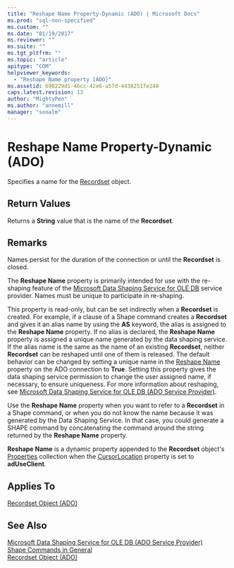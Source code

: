 ```yaml
---
title: "Reshape Name Property-Dynamic (ADO) | Microsoft Docs"
ms.prod: "sql-non-specified"
ms.custom: ""
ms.date: "01/19/2017"
ms.reviewer: ""
ms.suite: ""
ms.tgt_pltfrm: ""
ms.topic: "article"
apitype: "COM"
helpviewer_keywords: 
  - "Reshape Name property [ADO]"
ms.assetid: 690229d1-46cc-42e6-a57d-4438251fe248
caps.latest.revision: 13
author: "MightyPen"
ms.author: "annemill"
manager: "sonalm"
---
```

# Reshape Name Property-Dynamic (ADO)
Specifies a name for the [Recordset](../../../ado/reference/ado-api/recordset-object-ado.md) object.  
  
## Return Values  
 Returns a **String** value that is the name of the **Recordset**.  
  
## Remarks  
 Names persist for the duration of the connection or until the **Recordset** is closed.  
  
 The **Reshape Name** property is primarily intended for use with the re-shaping feature of the [Microsoft Data Shaping Service for OLE DB](../../../ado/guide/appendixes/microsoft-data-shaping-service-for-ole-db-ado-service-provider.md) service provider. Names must be unique to participate in re-shaping.  
  
 This property is read-only, but can be set indirectly when a **Recordset** is created. For example, if a clause of a Shape command creates a **Recordset** and gives it an alias name by using the **AS** keyword, the alias is assigned to the **Reshape Name** property. If no alias is declared, the **Reshape Name** property is assigned a unique name generated by the data shaping service. If the alias name is the same as the name of an existing **Recordset**, neither **Recordset** can be reshaped until one of them is released. The default behavior can be changed by setting a unique name in the [Reshape Name](../../../ado/reference/ado-api/reshape-name-property-dynamic-ado.md) property on the ADO connection to **True**. Setting this property gives the data shaping service permission to change the user assigned name, if necessary, to ensure uniqueness. For more information about reshaping, see [Microsoft Data Shaping Service for OLE DB (ADO Service Provider)](../../../ado/guide/appendixes/microsoft-data-shaping-service-for-ole-db-ado-service-provider.md).  
  
 Use the **Reshape Name** property when you want to refer to a **Recordset** in a Shape command, or when you do not know the name because it was generated by the Data Shaping Service. In that case, you could generate a SHAPE command by concatenating the command around the string returned by the **Reshape Name** property.  
  
 **Reshape Name** is a dynamic property appended to the **Recordset** object's [Properties](../../../ado/reference/ado-api/properties-collection-ado.md) collection when the [CursorLocation](../../../ado/reference/ado-api/cursorlocation-property-ado.md) property is set to **adUseClient**.  
  
## Applies To  
 [Recordset Object (ADO)](../../../ado/reference/ado-api/recordset-object-ado.md)  
  
## See Also  
 [Microsoft Data Shaping Service for OLE DB (ADO Service Provider)](../../../ado/guide/appendixes/microsoft-data-shaping-service-for-ole-db-ado-service-provider.md)   
 [Shape Commands in General](../../../ado/guide/data/shape-commands-in-general.md)   
 [Recordset Object (ADO)](../../../ado/reference/ado-api/recordset-object-ado.md)